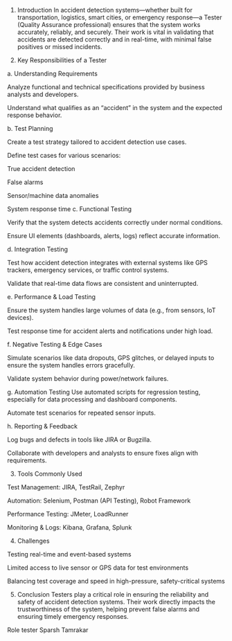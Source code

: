 1. Introduction
In accident detection systems—whether built for transportation, logistics, smart cities, or emergency response—a Tester (Quality Assurance professional) ensures that the system works accurately, reliably, and securely. Their work is vital in validating that accidents are detected correctly and in real-time, with minimal false positives or missed incidents.

2. Key Responsibilities of a Tester

a. Understanding Requirements

Analyze functional and technical specifications provided by business analysts and developers.

Understand what qualifies as an “accident” in the system and the expected response behavior.


b. Test Planning

Create a test strategy tailored to accident detection use cases.

Define test cases for various scenarios:

True accident detection

False alarms

Sensor/machine data anomalies

System response time
c. Functional Testing

Verify that the system detects accidents correctly under normal conditions.

Ensure UI elements (dashboards, alerts, logs) reflect accurate information.


d. Integration Testing

Test how accident detection integrates with external systems like GPS trackers, emergency services, or traffic control systems.

Validate that real-time data flows are consistent and uninterrupted.


e. Performance & Load Testing

Ensure the system handles large volumes of data (e.g., from sensors, IoT devices).

Test response time for accident alerts and notifications under high load.


f. Negative Testing & Edge Cases

Simulate scenarios like data dropouts, GPS glitches, or delayed inputs to ensure the system handles errors gracefully.

Validate system behavior during power/network failures.


g. Automation Testing
Use automated scripts for regression testing, especially for data processing and dashboard components.

Automate test scenarios for repeated sensor inputs.


h. Reporting & Feedback

Log bugs and defects in tools like JIRA or Bugzilla.

Collaborate with developers and analysts to ensure fixes align with requirements.


3. Tools Commonly Used

Test Management: JIRA, TestRail, Zephyr

Automation: Selenium, Postman (API Testing), Robot Framework

Performance Testing: JMeter, LoadRunner

Monitoring & Logs: Kibana, Grafana, Splunk


4. Challenges

Testing real-time and event-based systems

Limited access to live sensor or GPS data for test environments

Balancing test coverage and speed in high-pressure, safety-critical systems

5. Conclusion
Testers play a critical role in ensuring the reliability and safety of accident detection systems. Their work directly impacts the trustworthiness of the system, helping prevent false alarms and ensuring timely emergency responses.
 
Role tester Sparsh Tamrakar
